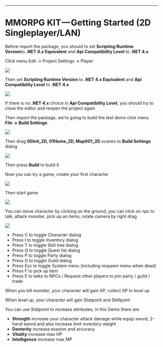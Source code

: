 * * *

MMORPG KIT — Getting Started (2D Singleplayer/LAN)
==================================================

Before import the package, you should to set **Scripting Runtime Version**to **.NET 4.x Equivalent** and **Api Compatibility Level** to **.NET 4.x**

Click menu Edit -> Project Settings -> Player

![](https://cdn-images-1.medium.com/max/1600/0*1taaUXKewT6ZOVMc)

Then set **Scripting Runtime Version** to **.NET 4.x Equivalent** and **Api Compatibility Level** to **.NET 4.x**

![](https://cdn-images-1.medium.com/max/1600/0*AzhYdsPL_d-QrZFo)

If there is no **.NET 4.x** choice in **Api Compatibility Level**, you should try to close the editor and reopen the project again

Then import the package, we’re going to build the test demo click menu   
**File -> Build Settings**

![](https://cdn-images-1.medium.com/max/1600/0*i6_ocWDmzchYMHvv)

Then drag **00Init\_2D, 01Home\_2D, Map001\_2D** scenes to **Build Settings** dialog

![](https://cdn-images-1.medium.com/max/1600/1*h_3RE05sCSnEj3sjvDy_BQ.png)

Then press **Build** to build it

Now you can try a game, create your first character

![](https://cdn-images-1.medium.com/max/1600/1*A2J5WmDjyWnaxSLle7zL2w.png)

Then start game

![](https://cdn-images-1.medium.com/max/1600/1*ieiP_uBO6gDUOHtN8w7f0w.png)

You can move character by clicking on the ground, you can click on npc to talk, attack monster, pick up an items, rotate camera by right drag

![](https://cdn-images-1.medium.com/max/1600/1*PqVlvLRSX2k-LvJJhsUXvw.png)

*   Press C to toggle Character dialog
*   Press I to toggle Inventory dialog
*   Press T to toggle Skill tree dialog
*   Press Q to toggle Quest list dialog
*   Press P to toggle Party dialog
*   Press G to toggle Guild dialog
*   Press Esc to toggle System menu (including respawn menu when dead)
*   Press F to pick up item
*   Press E to talks to NPCs / Request other players to join party / guild / trade

When you kill monster, your character will gain XP, collect XP to level up

When level up, your character will gain Statpoint and Skillpoint

You can use Statpoint to increase attributes, in this Demo there are:

*   **Strength** increase your character attack damage while equip sword, 2-hand sword and also increase limit inventory weight
*   **Dexterity** increase evasion and accuracy
*   **Vitality** increase max HP
*   **Intelligence** increase max MP